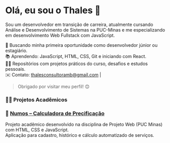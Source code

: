 # Olá, eu sou o Thales 👋

Sou um desenvolvedor em transição de carreira, atualmente cursando Análise e Desenvolvimento de Sistemas na PUC-Minas e me especializando em desenvolvimento Web Fullstack com JavaScript.

🚀 Buscando minha primeira oportunidade como desenvolvedor júnior ou estagiário.  
📚 Aprendendo: JavaScript, HTML, CSS, Git e iniciando com React.  
👨‍💻 Repositórios com projetos práticos do curso, desafios e estudos pessoais.  
✉️ Contato: thalesconsultoramb@gmail.com | 

> Obrigado por visitar meu perfil! 😊


### 👨‍🏫 Projetos Acadêmicos

### 🔗 [Numos – Calculadora de Precificação](https://github.com/ICEI-PUC-Minas-PMV-ADS/pmv-ads-2025-1-e1-proj-web-t9-numos)  
Projeto acadêmico desenvolvido na disciplina de Projeto Web (PUC Minas) com HTML, CSS e JavaScript.  
Aplicação para cadastro, histórico e cálculo automatizado de serviços.
